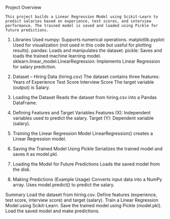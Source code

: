 Project Overview

    This project builds a Linear Regression Model using Scikit-Learn to predict salaries based on experience, test scores, and interview performance. The trained model is saved and loaded using Pickle for future predictions.

  1. Libraries Used
    numpy: Supports numerical operations.
    matplotlib.pyplot: Used for visualization (not used in this code but useful for plotting results).
    pandas: Loads and manipulates the dataset.
    pickle: Saves and loads the trained machine learning model.
    sklearn.linear_model.LinearRegression: Implements Linear Regression for salary prediction.


2. Dataset – Hiring Data (hiring.csv)
    The dataset contains three features:
    Years of Experience
    Test Score
    Interview Score
    The target variable (output) is Salary.


3. Loading the Dataset
    Reads the dataset from hiring.csv into a Pandas DataFrame.

4. Defining Features and Target Variables
    Features (X): Independent variables used to predict the salary.
    Target (Y): Dependent variable (salary).

5. Training the Linear Regression Model
    LinearRegression() creates a Linear Regression model.

      
6. Saving the Trained Model Using Pickle
    Serializes the trained model and saves it as model.pkl.


7. Loading the Model for Future Predictions
    Loads the saved model from the disk.


8. Making Predictions (Example Usage)
    Converts input data into a NumPy array.
    Uses model.predict() to predict the salary.


Summary
    Load the dataset from hiring.csv.
    Define features (experience, test score, interview score) and target (salary).
    Train a Linear Regression Model using Scikit-Learn.
    Save the trained model using Pickle (model.pkl).
    Load the saved model and make predictions.

